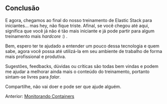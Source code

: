 ## Conclusão

E agora, chegamos ao final do nosso treinamento de Elastic Stack para iniciantes... mas hey, não fique triste. Afinal, se você chegou até aqui, significa que você já não é tão mais iniciante e já pode partir para algum treinamento mais _hardcore_ :) .

Bem, espero ter te ajudado a entender um pouco dessa tecnologia e quem sabe, agora você possa até utilizá-la em seu ambiente de trabalho de forma mais profissional e produtiva.

Sugestões, feedbacks, dúvidas ou críticas são todas bem vindas e podem me ajudar a melhorar ainda mais o conteúdo do treinamento, portanto sintam-se livres para _falar_.

Compartilhe, não vai doer e pode ser que ajude alguém.

Anterior: [Monitorando Containers](/pages/containers.md)
